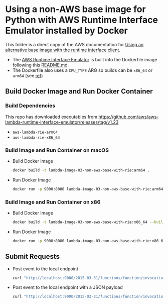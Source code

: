 # Using a non-AWS base image for Python with AWS Runtime Interface Emulator installed by Docker

This folder is a direct copy of the AWS documentation for
[Using an alternative base image with the runtime interface client](https://docs.aws.amazon.com/lambda/latest/dg/python-image.html#python-image-clients).
- The [AWS Runtime Interface Emulator](https://github.com/aws/aws-lambda-runtime-interface-emulator/) is built into the Dockerfile image following this [README.md](https://github.com/aws/aws-lambda-runtime-interface-emulator/tree/v1.23?tab=readme-ov-file#build-rie-into-your-base-image).
- The Dockerfile also uses a `CPU_TYPE` ARG so builds can be `x86_64` or `arm64` (see [ref](https://thelinuxcode.com/condition-in-dockerfile/))


## Build Docker Image and Run Docker Container

### Build Dependencies
This repo has downloaded executables from https://github.com/aws/aws-lambda-runtime-interface-emulator/releases/tag/v1.23
- `aws-lambda-rie-arm64`
- `aws-lambda-rie-x86_64`


### Build Image and Run Container on macOS

-   Build Docker Image

    ```sh
    docker build -t lambda-image-03-non-aws-base-with-rie:arm64 .
    ```

-   Run Docker Image

    ```sh
    docker run -p 9000:8080 lambda-image-03-non-aws-base-with-rie:arm64
    ```


### Build Image and Run Container on x86

-   Build Docker Image

    ```sh
    docker build -t lambda-image-03-non-aws-base-with-rie:x86_64 --build-arg CPU_TYPE=x86 .
    ```

-   Run Docker Image

    ```sh
    docker run -p 9000:8080 lambda-image-03-non-aws-base-with-rie:x86_64
    ```


## Submit Requests

-   Post event to the local endpoint

    ```sh
    curl "http://localhost:9000/2015-03-31/functions/function/invocations" -d '{}'
    ```

-   Post event to the local endpoint with a JSON payload

    ```sh
    curl "http://localhost:9000/2015-03-31/functions/function/invocations" -d '{"payload":"hello world!"}'
    ```
